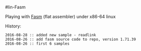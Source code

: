 #lin-Fasm

Playing with [Fasm](http://flatassembler.net) (flat assembler) under x86-64 linux


History:

    2016-08-28 :: added new sample - readlink
    2016-08-26 :: add fasm source code to repo, version 1.71.39
    2016-08-26 :: first 6 samples
